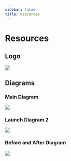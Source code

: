 ```yaml
---
sidebar: false
title: Resources
---
```


# Resources

## Logo
![](/images/resources/kuma-logo-1024x415@2x.jpg)

## Diagrams

### Main Diagram
![](/images/resources/kuma-launch-main-diagram@2x.jpg)

### Launch Diagram 2
![](/images/resources/kuma-launch-diagram-01@2x.jpg)

### Before and After Diagram
![](/images/resources/kuma-launch-diagram-before-after@2x.jpg)